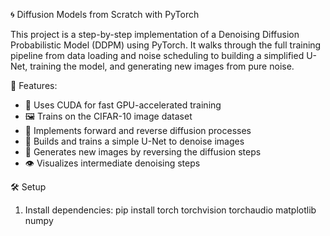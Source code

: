 🌀 Diffusion Models from Scratch with PyTorch

This project is a step-by-step implementation of a Denoising Diffusion Probabilistic Model (DDPM) using PyTorch. It walks through the full training pipeline from data loading and noise scheduling to building a simplified U-Net, training the model, and generating new images from pure noise.

📖 Features:
* 🚀 Uses CUDA for fast GPU-accelerated training
* 🖼️ Trains on the CIFAR-10 image dataset
* 🔁 Implements forward and reverse diffusion processes
* 🧠 Builds and trains a simple U-Net to denoise images
* 🎨 Generates new images by reversing the diffusion steps
* 👁️ Visualizes intermediate denoising steps

🛠️ Setup
1. Install dependencies:
   pip install torch torchvision torchaudio matplotlib numpy

